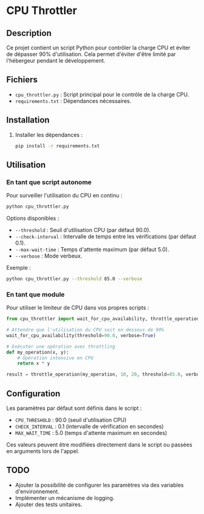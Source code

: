 # CPU Throttler

## Description

Ce projet contient un script Python pour contrôler la charge CPU et éviter de dépasser 90% d'utilisation. Cela permet d'éviter d'être limité par l'hébergeur pendant le développement.

## Fichiers

- `cpu_throttler.py` : Script principal pour le contrôle de la charge CPU.
- `requirements.txt` : Dépendances nécessaires.

## Installation

1.  Installer les dépendances :

    ```bash
    pip install -r requirements.txt
    ```

## Utilisation

### En tant que script autonome

Pour surveiller l'utilisation du CPU en continu :

```bash
python cpu_throttler.py
```

Options disponibles :

- `--threshold` : Seuil d'utilisation CPU (par défaut 90.0).
- `--check-interval` : Intervalle de temps entre les vérifications (par défaut 0.1).
- `--max-wait-time` : Temps d'attente maximum (par défaut 5.0).
- `--verbose` : Mode verbeux.

Exemple :

```bash
python cpu_throttler.py --threshold 85.0 --verbose
```

### En tant que module

Pour utiliser le limiteur de CPU dans vos propres scripts :

```python
from cpu_throttler import wait_for_cpu_availability, throttle_operation

# Attendre que l'utilisation du CPU soit en dessous de 90%
wait_for_cpu_availability(threshold=90.0, verbose=True)

# Exécuter une opération avec throttling
def my_operation(x, y):
    # Opération intensive en CPU
    return x * y

result = throttle_operation(my_operation, 10, 20, threshold=85.0, verbose=True)
```

## Configuration

Les paramètres par défaut sont définis dans le script :

- `CPU_THRESHOLD` : 90.0 (seuil d'utilisation CPU)
- `CHECK_INTERVAL` : 0.1 (intervalle de vérification en secondes)
- `MAX_WAIT_TIME` : 5.0 (temps d'attente maximum en secondes)

Ces valeurs peuvent être modifiées directement dans le script ou passées en arguments lors de l'appel.

## TODO

- Ajouter la possibilité de configurer les paramètres via des variables d'environnement.
- Implémenter un mécanisme de logging.
- Ajouter des tests unitaires.
